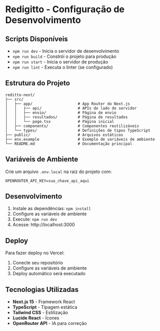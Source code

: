 # Redigitto - Configuração de Desenvolvimento

## Scripts Disponíveis

- `npm run dev` - Inicia o servidor de desenvolvimento
- `npm run build` - Constrói o projeto para produção
- `npm run start` - Inicia o servidor de produção
- `npm run lint` - Executa o linter (se configurado)

## Estrutura do Projeto

```
reditto-next/
├── src/
│   ├── app/                    # App Router do Next.js
│   │   ├── api/                # APIs do lado do servidor
│   │   ├── envio/              # Página de envio
│   │   ├── resultados/         # Página de resultados
│   │   └── page.tsx            # Página inicial
│   ├── components/             # Componentes reutilizáveis
│   └── types/                  # Definições de tipos TypeScript
├── public/                     # Arquivos estáticos
├── env.example                 # Exemplo de variáveis de ambiente
└── README.md                   # Documentação principal
```

## Variáveis de Ambiente

Crie um arquivo `.env.local` na raiz do projeto com:

```
OPENROUTER_API_KEY=sua_chave_api_aqui
```

## Desenvolvimento

1. Instale as dependências: `npm install`
2. Configure as variáveis de ambiente
3. Execute: `npm run dev`
4. Acesse: http://localhost:3000

## Deploy

Para fazer deploy no Vercel:

1. Conecte seu repositório
2. Configure as variáveis de ambiente
3. Deploy automático será executado

## Tecnologias Utilizadas

- **Next.js 15** - Framework React
- **TypeScript** - Tipagem estática
- **Tailwind CSS** - Estilização
- **Lucide React** - Ícones
- **OpenRouter API** - IA para correção

